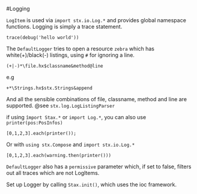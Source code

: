 #Logging

`LogItem` is used via `import stx.io.Log.*` and provides global namespace functions. Logging is simply a trace statement.

    trace(debug('hello world'))

The `DefaultLogger` tries to open a resource `zebra` which has white(+)/black(-) listings, using `#` for ignoring a line.

    (+|-)*\file.hx$classname&method@line
  
e.g

    +*\Strings.hx$stx.Strings&append

And all the sensible combinations of file, classname, method and line are supported. @see `stx.log.LogListingParser`

if using `împort Stax.*` or `import Log.*`, you can also use `printer(pos:PosInfos)`

    [0,1,2,3].each(printer());

Or with `using stx.Compose` and `import stx.io.Log.*`

    [0,1,2,3].each(warning.then(printer()))

`DefaultLogger` also has a `permissive` parameter which, if set to false, filters out all traces which are not LogItems.

Set up Logger by calling `Stax.init()`, which uses the ioc framework.
